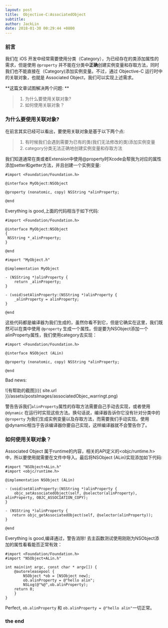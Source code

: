```yaml
---
layout: post
title:  Objective-C:AssociatedObject
subtitle: 
author: JackLin
date: 2018-01-30 00:29:44 +0800
---
```


### 前言

我们在 iOS 开发中经常需要使用分类（Category），为已经存在的类添加属性的需求，但是使用 `@property` 并不能在分类中**正确**创建实例变量和存取方法，同时我们也不能直接在（Category)添加实例变量。不过，通过 Objective-C 运行时中的关联对象，也就是 Associated Object，我们可以实现上述需求。

**这篇文章试图解决两个问题: **

> 1. 为什么要使用关联对象?
> 2. 如何使用关联对象？

### 为什么要使用关联对象?

在前言其实已经可以看出，要使用关联对象是基于以下两个点:

>1. 有时候我们会遇到需要为已有的类(我们无法修改的类)添加实例变量
>2. category分类无法正确地创建实例变量和存取方法



我们知道通常在类或者Extension中使用@property时Xcode会帮我为对应的属性添加setter和getter方法，并且创建一个实例变量:

```oc
#import <Foundation/Foundation.h>

@interface MyObject:NSObject

@property (nonatomic, copy) NSString *alinProperty;

@end
```

Everything is good,上面的代码相当于如下代码:

```oc
#import <Foundation/Foundation.h>

@interface MyObject:NSObject
{
 NSString *_alinProperty;
}

@end

#import "MyObject.h"

@implementation MyObject

- (NSString *)alinProperty {
    return _alinProperty;
}

- (void)setAlinProperty:(NSString *)alinProperty {
    _alinProperty = alinProperty;
}

@end
```

这些代码都是编译器为我们生成的，虽然你看不到它，但是它确实在这里，我们既然可以在类中使用 `@property` 生成一个属性。但是要为NSObject添加一个alinProperty属性，我们使用category去实现：

```oc
#import <Foundation/Foundation.h>

@interface NSObject (ALin)

@property (nonatomic, copy) NSString *alinProperty;

@end
```

Bad news: 

![有帮助的截图]({{ site.url }}/assets/postsImages/associatedObjec_warringt.png)

警告告诉我们` alinProperty `属性的存取方法需要自己手动去实现，或者使用 `@dynamic` 在运行时实现这些方法。换句话说，编译器告诉你它没有针对分类中的 `@property` 为我们生成实例变量以及存取方法，而需要我们手动实现。使用@dynamic相当于告诉编译器你要自己实现，这样编译器就不会警告你了。

### 如何使用关联对象？

Associated Object 属于runtime的内容，相关的API定义的<objc/runtime.h>中，所以要使用就需要在文件中导入。最后将NSObject (ALin)实现添加如下代码:

```oc
#import "NSObject+ALin.h"
#import <objc/runtime.h>

@implementation NSObject (ALin)

- (void)setAlinProperty:(NSString *)alinProperty {
    objc_setAssociatedObject(self, @selector(alinProperty), alinProperty, OBJC_ASSOCIATION_COPY);
}

- (NSString *)alinProperty {
   return objc_getAssociatedObject(self, @selector(alinProperty));
}

@end
```

Everything is good,编译通过，警告消除! 去主函数测试使用刚刚为NSObject添加的属性看看能否正常有效：

```oc
#import <Foundation/Foundation.h>
#import "NSObject+ALin.h"

int main(int argc, const char * argv[]) {
    @autoreleasepool {
        NSObject *ob = [NSObject new];
        ob.alinProperty = @"hello alin";
        NSLog(@"%@",ob.alinProperty);
    return 0;
    }
}

```

Perfect, `ob.alinProperty` 和 `ob.alinProperty = @"hello alin"`一切正常。



### the end





